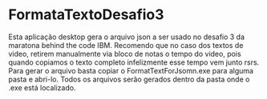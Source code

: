 # FormataTextoDesafio3
Esta aplicação desktop gera o arquivo json a ser usado no desafio 3 da maratona behind the code IBM.
Recomendo que no caso dos textos de video, retirem manualmente via bloco de notas o tempo do video, pois quando copiamos o texto completo infelizmente esse tempo vem junto rsrs.
Para gerar o arquivo basta copiar o FormatTextForJsomn.exe para alguma pasta e abri-lo.
Todos os arquivos serão gerados dentro da pasta onde o .exe está localizado. 
